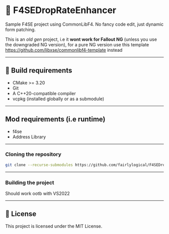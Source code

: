 # 📘 F4SEDropRateEnhancer

Sample F4SE project using CommonLibF4. No fancy code edit, just dynamic form patching.

This is an *old gen* project, i.e it **wont work for Fallout NG** (unless you use the downgraded NG version), for a pure NG version use this template https://github.com/libxse/commonlibf4-template instead  

---

## 🔧 Build requirements

* CMake >= 3.20
* Git
* A C++20-compatible compiler
* vcpkg (installed globally or as a submodule)
  
---

##  Mod requirements (i.e runtime)

* f4se
* Address Library
  
---

### Cloning the repository

```bash
git clone --recurse-submodules https://github.com/fairlylogical/F4SEDropRateEnhancer.git
```

---

### Building the project

Should work ootb with VS2022

---

## 📝 License

This project is licensed under the MIT License.
